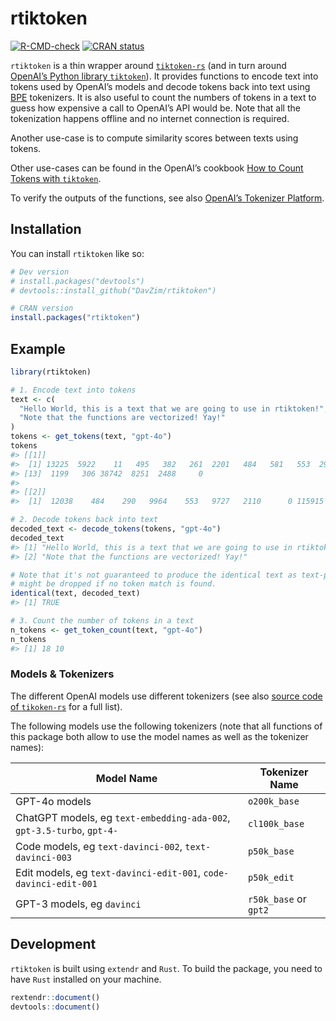 
<!-- README.md is generated from README.Rmd. Please edit that file -->

# rtiktoken

<!-- badges: start -->
[![R-CMD-check](https://github.com/DavZim/rtiktoken/actions/workflows/R-CMD-check.yaml/badge.svg)](https://github.com/DavZim/rtiktoken/actions/workflows/R-CMD-check.yaml)
[![CRAN status](https://www.r-pkg.org/badges/version/rtiktoken)](https://CRAN.R-project.org/package=rtiktoken)
<!-- badges: end -->

`rtiktoken` is a thin wrapper around
[`tiktoken-rs`](https://github.com/zurawiki/tiktoken-rs) (and in turn
around [OpenAI’s Python library
`tiktoken`](https://github.com/openai/tiktoken)). It provides functions
to encode text into tokens used by OpenAI’s models and decode tokens
back into text using
[BPE](https://en.wikipedia.org/wiki/Byte_pair_encoding) tokenizers. It
is also useful to count the numbers of tokens in a text to guess how
expensive a call to OpenAI’s API would be. Note that all the
tokenization happens offline and no internet connection is required.

Another use-case is to compute similarity scores between texts using
tokens.

Other use-cases can be found in the OpenAI’s cookbook [How to Count
Tokens with
`tiktoken`](https://github.com/openai/openai-cookbook/blob/main/examples/How_to_count_tokens_with_tiktoken.ipynb).

To verify the outputs of the functions, see also [OpenAI’s Tokenizer
Platform](https://platform.openai.com/tokenizer).

## Installation

You can install `rtiktoken` like so:

``` r
# Dev version
# install.packages("devtools")
# devtools::install_github("DavZim/rtiktoken")

# CRAN version
install.packages("rtiktoken")
```

## Example

``` r
library(rtiktoken)

# 1. Encode text into tokens
text <- c(
  "Hello World, this is a text that we are going to use in rtiktoken!",
  "Note that the functions are vectorized! Yay!"
)
tokens <- get_tokens(text, "gpt-4o")
tokens
#> [[1]]
#>  [1] 13225  5922    11   495   382   261  2201   484   581   553  2966   316
#> [13]  1199   306 38742  8251  2488     0
#> 
#> [[2]]
#>  [1]  12038    484    290   9964    553   9727   2110      0 115915      0

# 2. Decode tokens back into text
decoded_text <- decode_tokens(tokens, "gpt-4o")
decoded_text
#> [1] "Hello World, this is a text that we are going to use in rtiktoken!"
#> [2] "Note that the functions are vectorized! Yay!"

# Note that it's not guaranteed to produce the identical text as text-parts
# might be dropped if no token match is found.
identical(text, decoded_text)
#> [1] TRUE

# 3. Count the number of tokens in a text
n_tokens <- get_token_count(text, "gpt-4o")
n_tokens
#> [1] 18 10
```

### Models & Tokenizers

The different OpenAI models use different tokenizers (see also [source
code of
`tikoken-rs`](https://github.com/zurawiki/tiktoken-rs/blob/main/tiktoken-rs/src/tokenizer.rs)
for a full list).

The following models use the following tokenizers (note that all
functions of this package both allow to use the model names as well as
the tokenizer names):

| Model Name                                                             | Tokenizer Name        |
|------------------------------------------------------------------------|-----------------------|
| GPT-4o models                                                          | `o200k_base`          |
| ChatGPT models, eg `text-embedding-ada-002`, `gpt-3.5-turbo`, `gpt-4-` | `cl100k_base`         |
| Code models, eg `text-davinci-002`, `text-davinci-003`                 | `p50k_base`           |
| Edit models, eg `text-davinci-edit-001`, `code-davinci-edit-001`       | `p50k_edit`           |
| GPT-3 models, eg `davinci`                                             | `r50k_base` or `gpt2` |

## Development

`rtiktoken` is built using `extendr` and `Rust`. To build the package,
you need to have `Rust` installed on your machine.

``` r
rextendr::document()
devtools::document()
```
